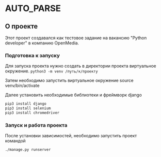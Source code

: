 # AUTO_PARSE

## О проекте
Этот проект создавался как тестовое задание на вакансию "Python developer" в компанию OpenMedia.

### Подготовка к запуску

Для запуска проекта нужно создать в директории проекта виртуальное окружение. ```python3 -m venv /путь/к/проекту```

Затем необходимо запустить виртуальное окружение source venv/bin/activate

Далее установить необходимые библиотеки и фреймворк django
```bash
pip3 install django
pip3 install selenium
pip3 install chromedriver
```
### Запуск и работа проекта

После установки зависимостей, необходимо запустить проект командой
```bash
./manage.py runserver
```

